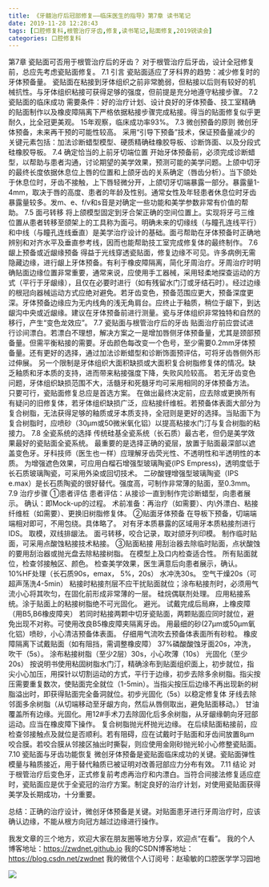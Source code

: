```yaml
---
title: 《牙髓治疗后冠部修复——临床医生的指导》第7章 读书笔记
date: 2019-11-28 12:28:43
tags: [口腔修复科,根管治疗牙齿,修复,读书笔记,贴面修复,2019锐读会]
categories: 口腔修复科
---
```


第7章 瓷贴面可否用于根管治疗后的牙齿？
对于根管治疗后牙齿，设计全冠修复前，总应先考虑瓷贴面修复。
7.1 引言
瓷贴面适应了牙科界的趋势：减少修复时的牙体预备量。
瓷贴面在粘接到牙体组织之前非常脆弱，但粘接以后则有较好的机械抗性。与牙体组织粘接可获得足够的强度，但前提是充分地遵守粘接步骤。
7.2 瓷贴面的临床成功
需要条件：好的治疗计划、设计良好的牙体预备、技工室精确的贴面制作以及橡皮障隔离下严格依据粘接步骤完成粘接。得当的贴面修复似乎更耐久，比全冠更美观。
15年观察，临床成功率93%。
7.3 微创预备的原则
微创牙体预备，未来再干预的可能性较高。
采用“引导下预备”技术，保证预备量减少的关键元素包括：加法诊断蜡型模型、硬质精确硅橡胶导板、诊断饰面、以及分段式硅橡胶导板。
7.4 确定恰当的上前牙切端位置
开始牙体预备前，必须完成诊断蜡型，以帮助与患者沟通，讨论期望的美学效果，预测可能的美学问题。上颌中切牙的最终长度依据休息位上唇的位置和上颌牙齿的关系确定（唇齿分析）。当下颌处于休息位时，牙齿不接触，上下唇轻微分开，上颌切牙切端暴露一部分。暴露量1-4mm，取决于唇的高度、患者的年龄及性别。通常女性及年轻患者休息位时牙齿暴露量较多。发m、e、f/v和s音是对确定一些功能和美学参数非常有价值的帮助。
7.5 面弓转移
将上颌模型固定到牙合架正确的空间位置上。实现将牙弓三维位置从患者转移至颌架上的工具称为面弓。明确未来的切缘线（与瞳孔连线平行）和中线（与瞳孔连线垂直）是美学治疗设计的基础。面弓帮助在牙体预备时正确地辨别和对齐水平及垂直参考线，因而也能帮助技工室完成修复体的最终制作。
7.6 龈上预备或近龈缘预备
得益于光线穿透瓷贴面，修复边缘不可见。许多病例无需隐藏边缘，进行龈上牙体预备。有利于橡皮障隔离，简化牙周治疗。牙周治疗时明确贴面边缘位置非常重要，通常来说，应使用手工器械，采用轻柔地探查运动的方式（平行于牙龈缘），且仅在必要时进行（如有残留水门汀或牙结石时）。经过边缘的根冠向器械运动方式应绝对避免。若牙齿变色，预备范围应更大，预备深度更深。牙体预备边缘应为无内线角的浅无角肩台。应终止于釉质，稍位于龈下，到达龈沟中央或近龈缘。建议在牙体预备前进行测量。瓷与牙体组织非常独特和自然的移行，产生“变色龙效应”。
7.7 瓷贴面与根管治疗后的牙齿
贴面治疗前应尝试进行诊间漂白。若漂白不理想，解决方案之一是增加唇侧牙体预备量，尤其是颈部预备量。但需平衡粘接的需要。牙齿颜色每改变一个色号，至少需要0.2mm牙体预备量。还有更好的选择，通过加法诊断蜡型和诊断饰面预评估，可将牙齿唇侧外形过伸展。
另一个限制是牙体组织大面积缺损或大面积复合树脂修复体的情况。缺乏釉质和牙本质的支持，进而带来粘接强度下降，失败风险较高。
若无牙齿变色问题，牙体组织缺损范围不大，活髓牙和死髓牙均可采用相同的牙体预备方法。
只要可行，瓷贴面修复总应是首选方案。
在做出最终决定前，应去除或更换所有有疑问的旧修复体，若牙体组织缺损广泛，应粘接纤维桩。若预备体表面大部分为复合树脂，无法获得足够的釉质或牙本质支持，全冠则是更好的选择。当贴面下为复合树脂时，应喷砂（30μm或50微米氧化铝）以提高粘接水门汀与复合树脂的粘接力。
7.8 全瓷系统的选择
传统硅基全瓷系统（长石质）最古老，但仍是美学效果最好的瓷贴面全瓷系统。
最重要的是选择正确的瓷层，放置于贴面最深部以遮盖变色牙。牙科技师（医生也一样）应理解牙齿荧光性、不透明性和半透明性的本质。
为增强遮色效果，可应用白榴石增强型玻璃陶瓷(IPS Empress)，透明度低于长石质玻璃陶瓷，可采用外染或回切技术。
二矽酸锂增强型玻璃陶瓷（IPS e.max）是长石质陶瓷的很好替代。强度高，可制作非常薄的贴面，至0.3mm。
7.9 治疗步骤
①患者评估
患者评估：从接诊一直到制作完诊断蜡型，向患者展示。
确认：即Mock-up的过程。
术前准备：再治疗（如需要）、内\外漂白、粘接纤维桩（如需要）、更换旧树脂修复体。
②贴面牙体预备
在导板下预备，切端端端相对即可，不用包绕。具体略了。
对有牙本质暴露的区域用牙本质粘接剂进行IDS。
取模，双线排龈法。
面弓转移，咬合记录，取对颌牙列印模。
制作临时贴面，可采用点酸蚀粘接技术粘接。
③贴面粘接
用刮治器去除临时贴面，点状酸蚀的要用刮治器或抛光盘去除粘接树脂。
在模型上及口内检查适合性。
所有贴面就位，检查邻接触区、颜色。
检查美学效果，医生满意后向患者展示，确认。
10%HF处理（长石质90s，emax， 5%，20s）
水冲洗30s。
空气干燥20s（可超声荡洗4-5min）
粘接时粘接剂层不应干扰贴面就位；涂布粘接剂时，必须用气流小心将其吹匀，在固化前形成非常薄的一层。
硅烷偶联剂处理。
应用粘接系统。涂于贴面上的粘接树脂绝不可光固化。
避光。
试戴完成后局麻，上橡皮障（用B5,B6橡皮障夹）
若同时粘接两颗中切牙瓷贴面，两颗贴面应同时就位，避免出现不对称。可使用改良B5橡皮障夹隔离牙齿。
用最细的砂(27μm或50μm氧化铝）喷砂，小心清洁预备体表面。
仔细用气流吹去预备体表面所有砂粒。
橡皮障隔离下试戴贴面（如有阻挡，需调整橡皮障）
37%磷酸酸蚀牙面20s，冲洗，吹干（5s）。
涂布粘接树脂（至少2层）30s，小心吹薄（10s）
光固化（至少20s）
按说明书使用粘固树脂水门汀，精确涂布到贴面组织面上，初步就位，指尖小心加压，用探针以切割运动的方式，平行于边缘，初步去除多余树脂。指尖按压需要重复数次，使贴面完全就位（1-5min）。当指尖按压后边缘不再出现新的树脂溢出时，即获得贴面完全备洞就位。初步光固化（5s）以稳定修复体
牙线去除邻面多余树脂（从切端移动至牙龈方向，然后从唇侧取出，避免贴面移动。）
甘油覆盖所有边缘。光固化。用12#手术刀去除固化后多余树脂，从牙龈缘朝向牙冠部运动。应当在橡皮障下操作。
复合树脂抛光杯抛光边缘。
在后续贴面粘接前，应检查邻接触点及就位是否顺利。若有阻碍，应在试戴时于贴面和牙齿间放置8μm咬合膜。若咬合膜从邻接区抽出时撕裂，则应使用金刚砂抛光轮小心修整瓷贴面。
7.10 瓷贴面与牙齿功能恢复
微创牙体预备是瓷贴面临床成功的关键。瓷贴面弹性模量与釉质接近，用于替代釉质已被证明对改善冠部应力分布有效。
7.11 结论
对于根管治疗后变色牙，正式修复前考虑再治疗和内漂白。当符合间接法修复适应症时，瓷贴面应是优于全瓷冠的治疗方案。制定良好的治疗计划，对使用瓷贴面获得美学及长期成功，十分重要。

总结：正确的治疗设计，微创牙体预备是关键。对贴面患牙进行牙周治疗时，应该确认边缘，不能从根方向冠方越过边缘进行操作。

我发文章的三个地方，欢迎大家在朋友圈等地方分享，欢迎点“在看”。
我的个人博客地址：https://zwdnet.github.io
我的CSDN博客地址：https://blog.csdn.net/zwdnet
我的微信个人订阅号：赵瑜敏的口腔医学学习园地


![](https://zymblog-1258069789.cos.ap-chengdu.myqcloud.com/other/wx.jpg)